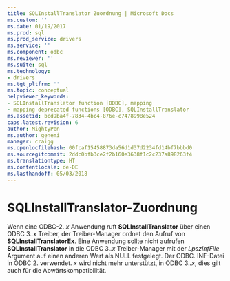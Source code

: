 ```yaml
---
title: SQLInstallTranslator Zuordnung | Microsoft Docs
ms.custom: ''
ms.date: 01/19/2017
ms.prod: sql
ms.prod_service: drivers
ms.service: ''
ms.component: odbc
ms.reviewer: ''
ms.suite: sql
ms.technology:
- drivers
ms.tgt_pltfrm: ''
ms.topic: conceptual
helpviewer_keywords:
- SQLInstallTranslator function [ODBC], mapping
- mapping deprecated functions [ODBC], SQLInstallTranslator
ms.assetid: bcd9ba4f-7834-4bc4-876e-c7478998e524
caps.latest.revision: 6
author: MightyPen
ms.author: genemi
manager: craigg
ms.openlocfilehash: 00fcaf15458873da56d1d37d2234fd14bf7bbbd0
ms.sourcegitcommit: 2ddc0bfb3ce2f2b160e3638f1c2c237a898263f4
ms.translationtype: HT
ms.contentlocale: de-DE
ms.lasthandoff: 05/03/2018
---
```

# <a name="sqlinstalltranslator-mapping"></a>SQLInstallTranslator-Zuordnung
Wenn eine ODBC-2. *x* Anwendung ruft **SQLInstallTranslator** über einen ODBC 3.*.x* Treiber, der Treiber-Manager ordnet den Aufruf von **SQLInstallTranslatorEx**. Eine Anwendung sollte nicht aufrufen **SQLInstallTranslator** in die ODBC 3.*.x* Treiber-Manager mit der *LpszInfFile* Argument auf einen anderen Wert als NULL festgelegt. Der ODBC. INF-Datei in ODBC 2. verwendet. *x* wird nicht mehr unterstützt, in ODBC 3.*.x*, dies gilt auch für die Abwärtskompatibilität.
